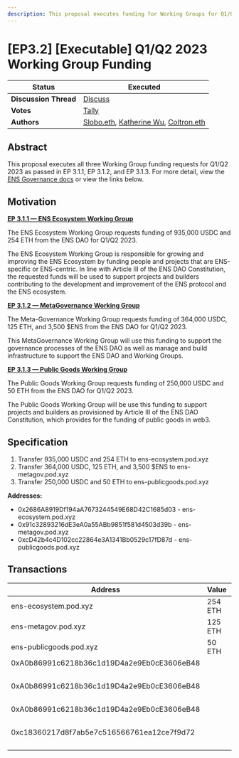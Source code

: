 ```yaml
---
description: This proposal executes funding for Working Groups for Q1/Q2 2023.
---
```


# \[EP3.2] \[Executable] Q1/Q2 2023 Working Group Funding

| **Status**            | Executed                                                                                                                                           |
| --------------------- | -------------------------------------------------------------------------------------------------------------------------------------------------- |
| **Discussion Thread** | [Discuss](https://discuss.ens.domains/t/ep-3-2-executable-q1-q2-2023-working-group-funding/16123)                                                  |
| **Votes**             | [Tally](https://www.tally.xyz/gov/ens/proposal/105292919185331921858643224173178583901390266903267892669205105842869373522526)                     |
| **Authors**           | [Slobo.eth](https://twitter.com/AlexSlobodnik), [Katherine Wu](https://twitter.com/katherineykwu), [Coltron.eth](https://twitter.com/Coltron\_eth) |

## Abstract

This proposal executes all three Working Group funding requests for Q1/Q2 2023 as passed in EP 3.1.1, EP 3.1.2, and EP 3.1.3. For more detail, view the [ENS Governance docs](https://docs.ens.domains/v/governance/governance-proposals/term-3) or view the links below.

## Motivation

[**EP 3.1.1 — ENS Ecosystem Working Group**](https://docs.ens.domains/v/governance/governance-proposals/term-3/ep3.1.1-social-q1-q2-2023-funding-request-ens-ecosystem-working-group)

The ENS Ecosystem Working Group requests funding of 935,000 USDC and 254 ETH from the ENS DAO for Q1/Q2 2023.

The ENS Ecosystem Working Group is responsible for growing and improving the ENS Ecosystem by funding people and projects that are ENS-specific or ENS-centric. In line with Article III of the ENS DAO Constitution, the requested funds will be used to support projects and builders contributing to the development and improvement of the ENS protocol and the ENS ecosystem.

[**EP 3.1.2 — MetaGovernance Working Group**](https://docs.ens.domains/v/governance/governance-proposals/term-3/ep3.1.2-social-q1-q2-2023-funding-request-meta-governance-working-group)

The Meta-Governance Working Group requests funding of 364,000 USDC, 125 ETH, and 3,500 $ENS from the ENS DAO for Q1/Q2 2023.

This MetaGovernance Working Group will use this funding to support the governance processes of the ENS DAO as well as manage and build infrastructure to support the ENS DAO and Working Groups.

[**EP 3.1.3 — Public Goods Working Group**](https://docs.ens.domains/v/governance/governance-proposals/term-3/ep3.1.3-social-q1-q2-2023-funding-request-public-goods-working-group)

The Public Goods Working Group requests funding of 250,000 USDC and 50 ETH from the ENS DAO for Q1/Q2 2023.

The Public Goods Working Group will be use this funding to support projects and builders as provisioned by Article III of the ENS DAO Constitution, which provides for the funding of public goods in web3.

## Specification

1. Transfer 935,000 USDC and 254 ETH to ens-ecosystem.pod.xyz
2. Transfer 364,000 USDC, 125 ETH, and 3,500 $ENS to ens-metagov.pod.xyz
3. Transfer 250,000 USDC and 50 ETH to ens-publicgoods.pod.xyz

**Addresses:**

* 0x2686A8919Df194aA7673244549E68D42C1685d03 - ens-ecosystem.pod.xyz
* 0x91c32893216dE3eA0a55ABb9851f581d4503d39b - ens-metagov.pod.xyz
* 0xcD42b4c4D102cc22864e3A1341Bb0529c17fD87d - ens-publicgoods.pod.xyz

## Transactions

| Address                                    | Value   | Function | Argument | Value                   |
| ------------------------------------------ | ------- | -------- | -------- | ----------------------- |
| ens-ecosystem.pod.xyz                      | 254 ETH |          |          |                         |
| ens-metagov.pod.xyz                        | 125 ETH |          |          |                         |
| ens-publicgoods.pod.xyz                    | 50 ETH  |          |          |                         |
| 0xA0b86991c6218b36c1d19D4a2e9Eb0cE3606eB48 |         | transfer | to       | ens-ecosystem.pod.xyz   |
|                                            |         |          | value    | 935000000000            |
| 0xA0b86991c6218b36c1d19D4a2e9Eb0cE3606eB48 |         | transfer | to       | ens-metagov.pod.xyz     |
|                                            |         |          | value    | 364000000000            |
| 0xA0b86991c6218b36c1d19D4a2e9Eb0cE3606eB48 |         | transfer | to       | ens-publicgoods.pod.xyz |
|                                            |         |          | value    | 250000000000            |
| 0xc18360217d8f7ab5e7c516566761ea12ce7f9d72 |         | transfer | to       | ens-metagov.pod.xyz     |
|                                            |         |          | value    | 3500000000000000000000  |
